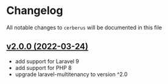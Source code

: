 # Changelog

All notable changes to `cerberus` will be documented in this file

## [v2.0.0 (2022-03-24)](https://github.com/placetopay-org/cerberus/compare/1.8.6...2.0.0)

- add support for Laravel 9
- add support for PHP 8
- upgrade laravel-multitenancy to version ^2.0